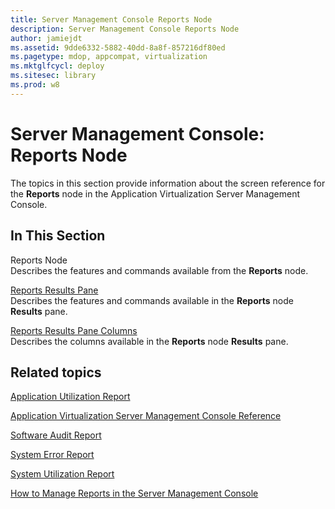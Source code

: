 ```yaml
---
title: Server Management Console Reports Node
description: Server Management Console Reports Node
author: jamiejdt
ms.assetid: 9dde6332-5882-40dd-8a8f-857216df80ed
ms.pagetype: mdop, appcompat, virtualization
ms.mktglfcycl: deploy
ms.sitesec: library
ms.prod: w8
---
```



# Server Management Console: Reports Node


The topics in this section provide information about the screen reference for the **Reports** node in the Application Virtualization Server Management Console.

## In This Section


<a href="" id="reports-node"></a>Reports Node  
Describes the features and commands available from the **Reports** node.

<a href="" id="reports-results-pane"></a>[Reports Results Pane](reports-results-pane.md)  
Describes the features and commands available in the **Reports** node **Results** pane.

<a href="" id="reports-results-pane-columns"></a>[Reports Results Pane Columns](reports-results-pane-columns.md)  
Describes the columns available in the **Reports** node **Results** pane.

## Related topics


[Application Utilization Report](application-utilization-reportserver.md)

[Application Virtualization Server Management Console Reference](application-virtualization-server-management-console-reference.md)

[Software Audit Report](software-audit-reportserver.md)

[System Error Report](system-error-reportserver.md)

[System Utilization Report](system-utilization-reportserver.md)

[How to Manage Reports in the Server Management Console](how-to-manage-reports-in-the-server-management-console.md)

 

 





